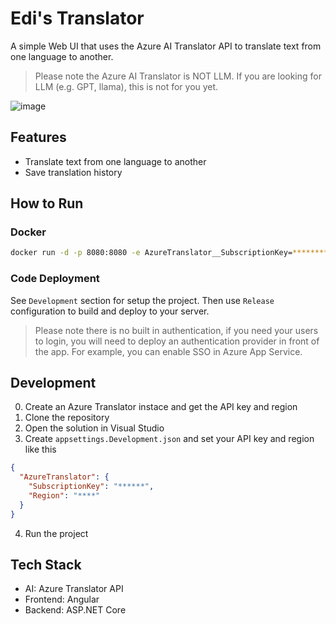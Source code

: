 # Edi's Translator

A simple Web UI that uses the Azure AI Translator API to translate text from one language to another. 

> Please note the Azure AI Translator is NOT LLM. If you are looking for LLM (e.g. GPT, llama), this is not for you yet.

![image](https://github.com/EdiWang/EdiTranslator/assets/3304703/8b3de68c-f6aa-46c2-8ca9-a534d878d111)

## Features

- Translate text from one language to another
- Save translation history

## How to Run

### Docker

```bash
docker run -d -p 8080:8080 -e AzureTranslator__SubscriptionKey=********* -e AzureTranslator__Region==********* ediwang/editranslator
```

### Code Deployment

See `Development` section for setup the project. Then use `Release` configuration to build and deploy to your server.

> Please note there is no built in authentication, if you need your users to login, you will need to deploy an authentication provider in front of the app. For example, you can enable SSO in Azure App Service.

## Development

0. Create an Azure Translator instace and get the API key and region
1. Clone the repository
2. Open the solution in Visual Studio
3. Create `appsettings.Development.json` and set your API key and region like this

```json
{
  "AzureTranslator": {
    "SubscriptionKey": "******",
    "Region": "****"
  }
}
```

4. Run the project

## Tech Stack

- AI: Azure Translator API
- Frontend: Angular
- Backend: ASP.NET Core
